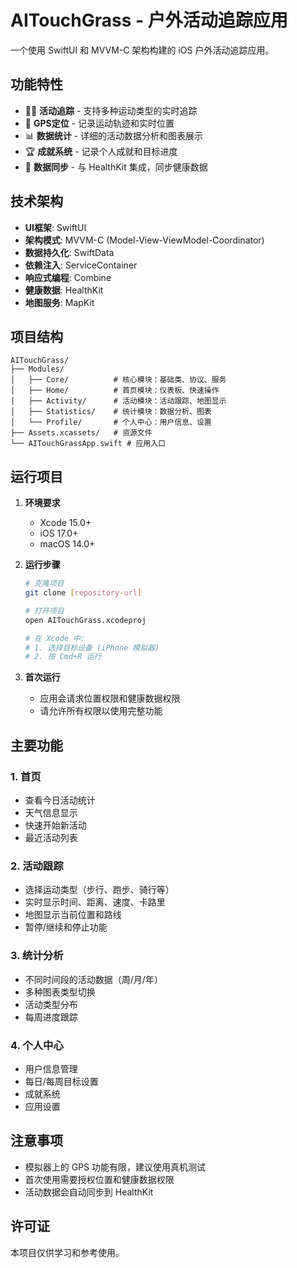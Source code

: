 # AITouchGrass - 户外活动追踪应用

一个使用 SwiftUI 和 MVVM-C 架构构建的 iOS 户外活动追踪应用。

## 功能特性

- 🏃‍♂️ **活动追踪** - 支持多种运动类型的实时追踪
- 📍 **GPS定位** - 记录运动轨迹和实时位置
- 📊 **数据统计** - 详细的活动数据分析和图表展示
- 🏆 **成就系统** - 记录个人成就和目标进度
- 💾 **数据同步** - 与 HealthKit 集成，同步健康数据

## 技术架构

- **UI框架**: SwiftUI
- **架构模式**: MVVM-C (Model-View-ViewModel-Coordinator)
- **数据持久化**: SwiftData
- **依赖注入**: ServiceContainer
- **响应式编程**: Combine
- **健康数据**: HealthKit
- **地图服务**: MapKit

## 项目结构

```
AITouchGrass/
├── Modules/
│   ├── Core/          # 核心模块：基础类、协议、服务
│   ├── Home/          # 首页模块：仪表板、快速操作
│   ├── Activity/      # 活动模块：活动跟踪、地图显示
│   ├── Statistics/    # 统计模块：数据分析、图表
│   └── Profile/       # 个人中心：用户信息、设置
├── Assets.xcassets/   # 资源文件
└── AITouchGrassApp.swift # 应用入口
```

## 运行项目

1. **环境要求**
   - Xcode 15.0+
   - iOS 17.0+
   - macOS 14.0+

2. **运行步骤**
   ```bash
   # 克隆项目
   git clone [repository-url]
   
   # 打开项目
   open AITouchGrass.xcodeproj
   
   # 在 Xcode 中:
   # 1. 选择目标设备 (iPhone 模拟器)
   # 2. 按 Cmd+R 运行
   ```

3. **首次运行**
   - 应用会请求位置权限和健康数据权限
   - 请允许所有权限以使用完整功能

## 主要功能

### 1. 首页
- 查看今日活动统计
- 天气信息显示
- 快速开始新活动
- 最近活动列表

### 2. 活动跟踪
- 选择运动类型（步行、跑步、骑行等）
- 实时显示时间、距离、速度、卡路里
- 地图显示当前位置和路线
- 暂停/继续和停止功能

### 3. 统计分析
- 不同时间段的活动数据（周/月/年）
- 多种图表类型切换
- 活动类型分布
- 每周进度跟踪

### 4. 个人中心
- 用户信息管理
- 每日/每周目标设置
- 成就系统
- 应用设置

## 注意事项

- 模拟器上的 GPS 功能有限，建议使用真机测试
- 首次使用需要授权位置和健康数据权限
- 活动数据会自动同步到 HealthKit

## 许可证

本项目仅供学习和参考使用。